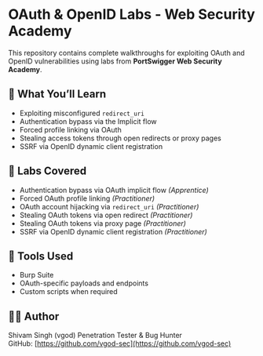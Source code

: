 # OAuth & OpenID Labs - Web Security Academy

This repository contains complete walkthroughs for exploiting OAuth and OpenID vulnerabilities using labs from **PortSwigger Web Security Academy**.

## 🔐 What You’ll Learn
- Exploiting misconfigured `redirect_uri`
- Authentication bypass via the Implicit flow
- Forced profile linking via OAuth
- Stealing access tokens through open redirects or proxy pages
- SSRF via OpenID dynamic client registration

## 🧪 Labs Covered
- Authentication bypass via OAuth implicit flow *(Apprentice)*
- Forced OAuth profile linking *(Practitioner)*
- OAuth account hijacking via `redirect_uri` *(Practitioner)*
- Stealing OAuth tokens via open redirect *(Practitioner)*
- Stealing OAuth tokens via proxy page *(Practitioner)*
- SSRF via OpenID dynamic client registration *(Practitioner)*

## 🧰 Tools Used
- Burp Suite
- OAuth-specific payloads and endpoints
- Custom scripts when required

## 👨‍💻 Author
Shivam Singh  (vgod)
Penetration Tester & Bug Hunter  
GitHub: [https://github.com/vgod-sec](https://github.com/vgod-sec)

